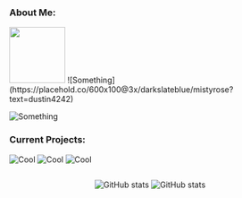 <h3>About Me:</h3>
<div>
<img src="./see4x.png" height="100px"/>
![Something](https://placehold.co/600x100@3x/darkslateblue/mistyrose?text=dustin4242)

![Something](https://placehold.co/800x100@3x/darkslategray/mistyrose?text=Just+a+dude+who+programs+for+fun.&font=lora)
</div>


<h3>Current Projects:</h3>

![Cool](https://placehold.co/800x70@3x/crimson/mistyrose?text=Dale+(Custom+Line+Editor))  ![Cool](https://placehold.co/800x70@3x/forestgreen/mistyrose?text=Dash+(Custom+Unix+Shell)) ![Cool](https://placehold.co/800x70@3x/royalblue/mistyrose?text=Winter+(Custom+Programming+Language))

<div style="display:flex;align-items:center;justify-content:center;">

![GitHub stats](https://github-readme-stats.vercel.app/api?username=dustin4242&show_icons=true&theme=transparent)
![GitHub stats](https://github-readme-stats.vercel.app/api/top-langs/?username=dustin4242&show_icons=true&layout=compact&theme=transparent)
</div>
